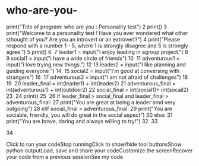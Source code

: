 # who-are-you-
print("Title of program: who are you : Personality test")
2
print()
3
print("Welcome to a personality test ! Have you ever wondered what other sthought of you? Are you an introvert or an extrovert?")
4
print("Please respond with a number 1 - 5, where 1 is strongly disagree and 5 is strongly agree.")
5
print()
6
​
7
leader1 = input("I enjoy leading in agroup project.")
8
​
9
social1 = input("i have a wide circle of friends")
10
​
11
adventurous1 = input("i love trying new things.")
12
​
13
leader2 = input("I like planning and guiding everyone ")
14
​
15
social2 = input("I'm good at conversing with strangers")
16
​
17
adventurous2 = input("I am not afraid of challenges")
18
​
19
​
20
leader_final = int(leader1) + int(leader2)
21
adventurous_final = int(adventurous1) + int(outdoor2)
22
social_final = int(social1)+ int(socail2)
23
​
24
print()
25
​
26
if leader_final > social_final and leader_final > adventurous_final:
27
  print("You are great at being a leader amd very outgoing")
28
elif social_final > adventurous_final:
29
  print("You are sociable, friendly, you will do great in the social aspect")
30
else:
31
  print("You are brave, daring and always willing to try!")
32
​
33
  
34
​

Click to run your codeStop runningClick to show/hide tool buttonsShow python outputLoad, save and share your codeCustomize the screenRecover your code from a previous sessionSee my code

